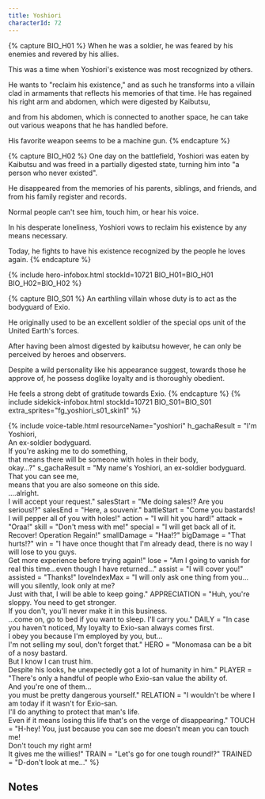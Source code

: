 ```yaml
---
title: Yoshiori
characterId: 72
---
```


{% capture BIO_H01 %}
When he was a soldier, he was feared by his enemies and revered by his allies.

This was a time when Yoshiori's existence was most recognized by others.

He wants to "reclaim his existence," and as such he transforms into a villain clad in armaments that reflects his memories of that time. 
He has regained his right arm and abdomen, which were digested by Kaibutsu, 

and from his abdomen, which is connected to another space, he can take out various weapons that he has handled before. 

His favorite weapon seems to be a machine gun.
{% endcapture %}

{% capture BIO_H02 %}
One day on the battlefield, Yoshiori was eaten by Kaibutsu and was freed in a partially digested state, turning him into "a person who never existed".

He disappeared from the memories of his parents, siblings, and friends, and from his family register and records. 

Normal people can't see him, touch him, or hear his voice.

In his desperate loneliness, Yoshiori vows to reclaim his existence by any means necessary. 

Today, he fights to have his existence recognized by the people he loves again.
{% endcapture %}

{% include hero-infobox.html stockId=10721 BIO_H01=BIO_H01 BIO_H02=BIO_H02 %}


{% capture BIO_S01 %}
An earthling villain whose duty is to act as the bodyguard of Exio. 

He originally used to be an excellent soldier of the special ops unit of the United Earth's forces. 

After having been almost digested by kaibutsu however, he can only be perceived by heroes and observers. 

Despite a wild personality like his appearance suggest, towards those he approve of, he possess doglike loyalty and is thoroughly obedient.

He feels a strong debt of gratitude towards Exio.
{% endcapture %}
{% include sidekick-infobox.html stockId=10721 BIO_S01=BIO_S01 extra_sprites="fg_yoshiori_s01_skin1" %}

{% include voice-table.html resourceName="yoshiori"
h_gachaResult = "I'm Yoshiori,<br>An ex-soldier bodyguard.<br>If you're asking me to do something,<br>that means there will be someone with holes in their body,<br>okay…?"
s_gachaResult = "My name's Yoshiori, an ex-soldier bodyguard.<br>That you can see me,<br>means that you are also someone on this side.<br>….alright.<br>I will accept your request."
salesStart = "Me doing sales!? Are you serious!?"
salesEnd = "Here, a souvenir."
battleStart = "Come you bastards! I will pepper all of you with holes!"
action = "I will hit you hard!"
attack = "Oraa!"
skill = "Don't mess with me!"
special = "I will get back all of it. Recover! Operation Regain!"
smallDamage = "Haa!?"
bigDamage = "That hurts!?"
win = "I have once thought that I'm already dead, there is no way I will lose to you guys.<br>Get more experience before trying again!"
lose = "Am I going to vanish for real this time…even though I have returned…"
assist = "I will cover you!"
assisted = "Thanks!"
loveIndexMax = "I will only ask one thing from you…will you silently, look only at me?<br>Just with that, I will be able to keep going."
APPRECIATION = "Huh, you're sloppy. You need to get stronger.<br>If you don't, you'll never make it in this business.<br>…come on, go to bed if you want to sleep. I'll carry you."
DAILY = "In case you haven't noticed, My loyalty to Exio-san always comes first.<br>I obey you because I'm employed by you, but...<br>I'm not selling my soul, don't forget that."
HERO = "Monomasa can be a bit of a nosy bastard.<br>But I know I can trust him.<br>Despite his looks, he unexpectedly got a lot of humanity in him."
PLAYER = "There's only a handful of people who Exio-san value the ability of.<br>And you're one of them...<br>you must be pretty dangerous yourself."
RELATION = "I wouldn't be where I am today if it wasn't for Exio-san.<br> I'll do anything to protect that man's life.<br>Even if it means losing this life that's on the verge of disappearing."
TOUCH = "H-hey! You, just because you can see me doesn't mean you can touch me!<br>Don't touch my right arm!<br>It gives me the willies!"
TRAIN = "Let's go for one tough round!?"
TRAINED = "D-don't look at me..."
%}

## Notes
